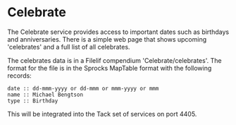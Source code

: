 # Celebrate

The Celebrate service provides access to important dates such as birthdays
and anniversaries. There is a simple web page that shows upcoming 'celebrates'
and a full list of all celebrates.

The celebrates data is in a Filelif compendium 'Celebrate/celebrates'. The format for the file is in the Sprocks MapTable format with the following
records:

    date :: dd-mmm-yyyy or dd-mmm or mmm-yyyy or mmm
    name :: Michael Bengtson
    type :: Birthday

This will be integrated into the Tack set of services on port 4405.
